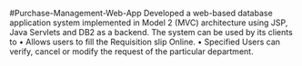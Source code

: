 #Purchase-Management-Web-App
Developed a web-based database application system implemented in Model 2 (MVC) architecture using JSP, Java Servlets and DB2 as a backend. The system can be used by its clients to
• Allows users to fill the Requisition slip Online.
• Specified Users can verify, cancel or modify the request of the particular department.
